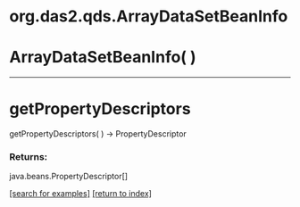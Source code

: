 # org.das2.qds.ArrayDataSetBeanInfo



# ArrayDataSetBeanInfo( )


***
<a name="getPropertyDescriptors"></a>
# getPropertyDescriptors
getPropertyDescriptors(  ) &rarr; PropertyDescriptor



### Returns:
java.beans.PropertyDescriptor[]


<a href="https://github.com/autoplot/dev/search?q=getPropertyDescriptors&unscoped_q=getPropertyDescriptors">[search for examples]</a>
<a href="https://github.com/autoplot/documentation/blob/master/javadoc/index-all.md">[return to index]</a>

